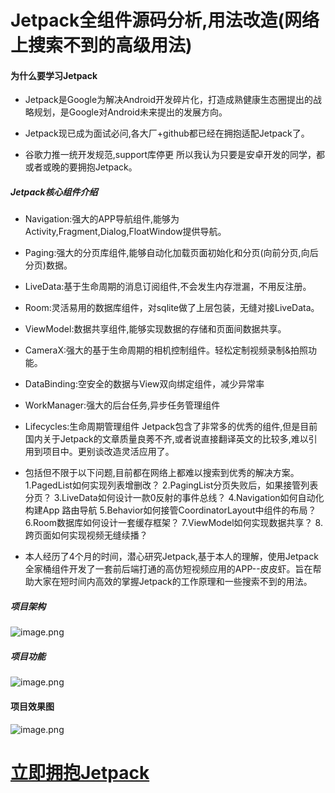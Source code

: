 # Jetpack全组件源码分析,用法改造(网络上搜索不到的高级用法)

#### 为什么要学习Jetpack
- Jetpack是Google为解决Android开发碎片化，打造成熟健康生态圈提出的战略规划，是Google对Android未来提出的发展方向。

- Jetpack现已成为面试必问,各大厂+github都已经在拥抱适配Jetpack了。

- 谷歌力推一统开发规范,support库停更
所以我认为只要是安卓开发的同学，都或者或晚的要拥抱Jetpack。

##### Jetpack核心组件介绍
- Navigation:强大的APP导航组件,能够为Activity,Fragment,Dialog,FloatWindow提供导航。
- Paging:强大的分页库组件,能够自动化加载页面初始化和分页(向前分页,向后分页)数据。
- LiveData:基于生命周期的消息订阅组件,不会发生内存泄漏，不用反注册。
- Room:灵活易用的数据库组件，对sqlite做了上层包装，无缝对接LiveData。
- ViewModel:数据共享组件,能够实现数据的存储和页面间数据共享。
- CameraX:强大的基于生命周期的相机控制组件。轻松定制视频录制&拍照功能。
- DataBinding:空安全的数据与View双向绑定组件，减少异常率
- WorkManager:强大的后台任务,异步任务管理组件
- Lifecycles:生命周期管理组件
Jetpack包含了非常多的优秀的组件,但是目前国内关于Jetpack的文章质量良莠不齐,或者说直接翻译英文的比较多,难以引用到项目中。更别谈改造灵活应用了。

- 包括但不限于以下问题,目前都在网络上都难以搜索到优秀的解决方案。
1.PagedList如何实现列表增删改？
2.PagingList分页失败后，如果接管列表分页？
3.LiveData如何设计一款0反射的事件总线？
4.Navigation如何自动化构建App 路由导航
5.Behavior如何接管CoordinatorLayout中组件的布局？
6.Room数据库如何设计一套缓存框架？
7.ViewModel如何实现数据共享？
8.跨页面如何实现视频无缝续播？

- 本人经历了4个月的时间，潜心研究Jetpack,基于本人的理解，使用Jetpack全家桶组件开发了一套前后端打通的高仿短视频应用的APP--皮皮虾。旨在帮助大家在短时间内高效的掌握Jetpack的工作原理和一些搜索不到的用法。

##### 项目架构
![image.png](https://upload-images.jianshu.io/upload_images/2432544-ea93413a9087d875.png?imageMogr2/auto-orient/strip%7CimageView2/2/w/1240)

##### 项目功能
![image.png](https://upload-images.jianshu.io/upload_images/2432544-5e8be66a63170552.png?imageMogr2/auto-orient/strip%7CimageView2/2/w/1240)

#### 项目效果图
![image.png](https://upload-images.jianshu.io/upload_images/2432544-0696104d5f697540.png?imageMogr2/auto-orient/strip%7CimageView2/2/w/1240)


# [立即拥抱Jetpack](https://coding.imooc.com/class/402.html?mc_marking=60e5294c605a87b2af7257d06f70505e&mc_channel=syb7)

